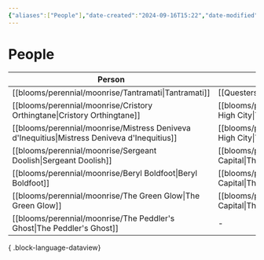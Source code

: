 ```yaml
---
{"aliases":["People"],"date-created":"2024-09-16T15:22","date-modified":"2024-09-16T15:26","dg-publish":true,"tags":["moonrise"],"title":"People","dg-path":"moonrise/People.md","permalink":"/moonrise/people/","dgPassFrontmatter":true}
---
```



# People

| Person                                                                                          | Location                                                      |
| ----------------------------------------------------------------------------------------------- | ------------------------------------------------------------- |
| [[blooms/perennial/moonrise/Tantramati\|Tantramati]]                                         | [[Questers\|Questers]]                                        |
| [[blooms/perennial/moonrise/Cristory Orthingtane\|Cristory Orthingtane]]                     | [[blooms/perennial/moonrise/The High City\|The High City]] |
| [[blooms/perennial/moonrise/Mistress Deniveva d'Inequitius\|Mistress Deniveva d'Inequitius]] | [[blooms/perennial/moonrise/The High City\|The High City]] |
| [[blooms/perennial/moonrise/Sergeant Doolish\|Sergeant Doolish]]                             | [[blooms/perennial/moonrise/The Capital\|The Capital]]     |
| [[blooms/perennial/moonrise/Beryl Boldfoot\|Beryl Boldfoot]]                                 | [[blooms/perennial/moonrise/The Capital\|The Capital]]     |
| [[blooms/perennial/moonrise/The Green Glow\|The Green Glow]]                                 | [[blooms/perennial/moonrise/The Capital\|The Capital]]     |
| [[blooms/perennial/moonrise/The Peddler's Ghost\|The Peddler's Ghost]]                       | \-                                                            |

{ .block-language-dataview}
